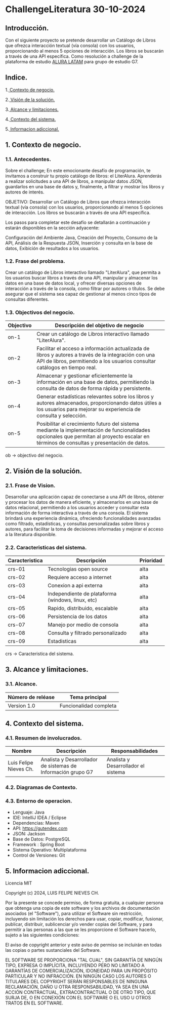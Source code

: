 
# ChallengeLiteratura 30-10-2024

## Introducción.

Con el siguiente proyecto se pretende desarrollar un Catálogo de Libros que ofrezca interacción textual (vía consola) con los usuarios, proporcionando al menos 5 opciones de interacción. Los libros se buscarán a través de una API específica. Como resolución a challenge de la plataforma de estudio [ALURA LATAM](https://www.aluracursos.com) para grupo de estudio G7.

## Indice.
1.[ Contexto de negocio.](#1.-contextode-de-negocio.)

2.[ Visión de la solución.](#2.-Visión-de-la-solución.)

3.[ Alcance y limitaciones.](#3.-Alcance-y-limitaciones.)

4.[ Contexto del sistema.](#4.-Contexto-del-sistema.)

5.[ Informacion adiccional.](#5.-Informacion-adiccional.)

## 1. Contexto de negocio.

### 1.1. Antecedentes.

Sobre el challenge; En este emocionante desafío de programación, te invitamos a construir tu propio catálogo de libros: el LiterAlura. Aprenderás a realizar solicitudes a una API de libros, a manipular datos JSON, guardarlos en una base de datos y, finalmente, a filtrar y mostrar los libros y autores de interés.

OBJETIVO: Desarrollar un Catálogo de Libros que ofrezca interacción textual (vía consola) con los usuarios, proporcionando al menos 5 opciones de interacción. Los libros se buscarán a través de una API específica.

Los pasos para completar este desafío se detallarán a continuación y estarán disponibles en la sección adyacente:

Configuración del Ambiente Java, Creación del Proyecto,
Consumo de la API, Análisis de la Respuesta JSON, Inserción y consulta en la base de datos, Exibición de resultados a los usuarios.

### 1.2. Frase del problema.
Crear un catálogo de Libros interactivo llamado "LiterAlura", que permita a los usuarios buscar libros a través de una API, manipular y almacenar los datos en una base de datos local, y ofrecer diversas opciones de interacción a través de la consola, como filtrar por autores o títulos. Se debe asegurar que el sistema sea capaz de gestionar al menos cinco tipos de consultas diferentes.

### 1.3. Objectivos del negocio.

| Objectivo         |Descripción del objetivo de negocio                                 |
| ----------------- | ------------------------------------------------------------------ |
| on-1              |Crear un catálogo de Libros interactivo llamado "LiterAlura".       |
| on-2              |Facilitar el acceso a información actualizada de libros y autores a través de la integración con una API de libros, permitiendo a los usuarios consultar catálogos en tiempo real.|
| on-3              |Almacenar y gestionar eficientemente la información en una base de datos, permitiendo la consulta de datos de forma rápida y persistente.|
| on-4              |Generar estadísticas relevantes sobre los libros y autores almacenados, proporcionando datos útiles a los usuarios para mejorar su experiencia de consulta y selección.|
| on-5              |Posibilitar el crecimiento futuro del sistema mediante la implementación de funcionalidades opcionales que permitan al proyecto escalar en términos de consultas y presentación de datos.|

ob -> objectivo del negocio.

## 2. Visión de la solución.

### 2.1. Frase de Vision.

Desarrollar una aplicación capaz de conectarse a una API de libros, obtener y procesar los datos de manera eficiente, y almacenarlos en una base de datos relacional, permitiendo a los usuarios acceder y consultar esta información de forma interactiva a través de una consola. El sistema brindará una experiencia dinámica, ofreciendo funcionalidades avanzadas como filtrado, estadísticas, y consultas personalizadas sobre libros y autores, para facilitar la toma de decisiones informadas y mejorar el acceso a la literatura disponible.

### 2.2. Caracteristicas del sistema.

| Caracteristica|Descripción|Prioridad|
| --------| --------| --------|
| crs-01| Tecnologias open source | alta |
| crs-02| Requiere acceso a internet | alta |
| crs-03| Conexion a api externa | alta |
| crs-04| Independiente de plataforma (windows, linux, etc) | alta |
| crs-05| Rapido, distribuido, escalable | alta |
| crs-06| Persistencia de los datos | alta |
| crs-07| Manejo por medio de consola | alta |
| crs-08| Consulta y filtrado personalizado | alta |
| crs-09| Estadisticas | alta |

crs -> Caracteristica del sistema.

## 3. Alcance y limitaciones.

### 3.1. Alcance.

| Número de reléase|Tema principal|
| --------| --------|
| Version 1.0| Funcionalidad completa |

## 4. Contexto del sistema.

### 4.1. Resumen de involucrados.

| Nombre|Descripción|Responsabilidades|
| --------| --------| --------|
| Luis Felipe Nieves Ch.| Analista y Desarrollador de sistemas de Información grupo G7 | Analista y Desarrollador el sistema |

### 4.2. Diagramas de Contexto.



### 4.3. Entorno de operacion.

- Lenguaje: Java
- IDE: IntelliJ IDEA / Eclipse
- Dependencias: Maven
- API: https://gutendex.com
- JSON: Jackson
- Base de Datos: PostgreSQL
- Framework : Spring Boot
- Sistema Operativo: Multiplataforma
- Control de Versiones: Git

## 5. Informacion adiccional.

Licencia MIT

Copyright (c) 2024, LUIS FELIPE NIEVES CH.

Por la presente se concede permiso, de forma gratuita, a cualquier persona que obtenga una copia
de este software y los archivos de documentación asociados (el "Software"), para utilizar
el Software sin restricción, incluyendo sin limitación los derechos para usar, copiar, modificar,
fusionar, publicar, distribuir, sublicenciar y/o vender copias del Software, y para permitir a las
personas a las que se les proporcione el Software hacerlo, sujeto a las siguientes condiciones:

El aviso de copyright anterior y este aviso de permiso se incluirán en todas las copias o partes sustanciales
del Software.

EL SOFTWARE SE PROPORCIONA "TAL CUAL", SIN GARANTÍA DE NINGÚN TIPO, EXPRESA O IMPLÍCITA,
INCLUYENDO PERO NO LIMITADO A GARANTÍAS DE COMERCIALIZACIÓN, IDONEIDAD PARA UN PROPÓSITO PARTICULAR
Y NO INFRACCIÓN. EN NINGÚN CASO LOS AUTORES O TITULARES DEL COPYRIGHT SERÁN RESPONSABLES DE
NINGUNA RECLAMACIÓN, DAÑO U OTRA RESPONSABILIDAD, YA SEA EN UNA ACCIÓN CONTRACTUAL, EXTRACONTRACTUAL
O DE OTRO TIPO, QUE SURJA DE, O EN CONEXIÓN CON EL SOFTWARE O EL USO U OTROS TRATOS EN EL
SOFTWARE.
